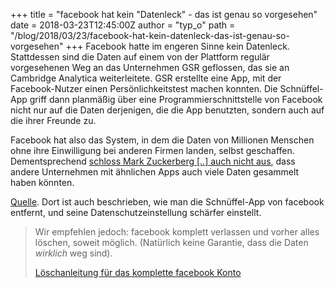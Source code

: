 +++
title = "facebook hat kein \"Datenleck\" - das ist genau so vorgesehen"
date = 2018-03-23T12:45:00Z
author = "typ_o"
path = "/blog/2018/03/23/facebook-hat-kein-datenleck-das-ist-genau-so-vorgesehen"
+++
Facebook hatte im engeren Sinne kein Datenleck. Stattdessen sind die
Daten auf einem von der Plattform regulär vorgesehenen Weg an das
Unternehmen GSR geflossen, das sie an Cambridge Analytica weiterleitete.
GSR erstellte eine App, mit der Facebook-Nutzer einen
Persönlichkeitstest machen konnten. Die Schnüffel-App griff dann
planmäßig über eine Programmierschnittstelle von Facebook nicht nur
auf die Daten derjenigen, die die App benutzten, sondern auch auf die
ihrer Freunde zu.

Facebook hat also das System, in dem die Daten von Millionen Menschen
ohne ihre Einwilligung bei anderen Firmen landen, selbst geschaffen.
Dementsprechend [schloss Mark Zuckerberg \[..\] auch nicht
aus](https://www.facebook.com/zuck/posts/10104712037900071), dass andere
Unternehmen mit ähnlichen Apps auch viele Daten gesammelt haben
könnten.

[Quelle](https://netzpolitik.org/2018/facebook-endlich-die-bunten-apps-rausschmeissen-eine-anleitung/).
Dort ist auch beschrieben, wie man die Schnüffel-App von facebook
entfernt, und seine Datenschutzeinstellung schärfer einstellt.  

> Wir empfehlen jedoch: facebook komplett verlassen und vorher alles
> löschen, soweit möglich. (Natürlich keine Garantie, dass die Daten
> *wirklich* weg sind).  
>   
> [Löschanleitung für das komplette facebook
> Konto](http://datenfresser.info/?p=191)
